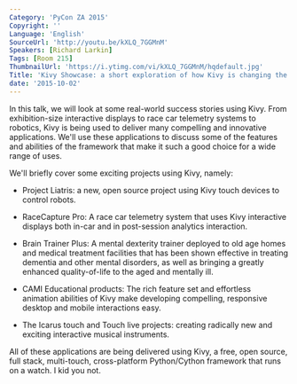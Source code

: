 ```yaml
---
Category: 'PyCon ZA 2015'
Copyright: ''
Language: 'English'
SourceUrl: 'http://youtu.be/kXLQ_7GGMnM'
Speakers: [Richard Larkin]
Tags: [Room 215]
ThumbnailUrl: 'https://i.ytimg.com/vi/kXLQ_7GGMnM/hqdefault.jpg'
Title: 'Kivy Showcase: a short exploration of how Kivy is changing the world'
date: '2015-10-02'
---
```

In this talk, we will look at some real-world success stories using Kivy. From exhibition-size interactive displays to race car telemetry systems to robotics, Kivy is being used to deliver many compelling and innovative applications. We'll use these applications to discuss some of the features and abilities of the framework that make it such a good choice for a wide range of uses.

We'll briefly cover some exciting projects using Kivy, namely:

* Project Liatris: a new, open source project using Kivy touch devices to control robots.

* RaceCapture Pro: A race car telemetry system that uses Kivy interactive displays both in-car and in post-session analytics interaction.

* Brain Trainer Plus: A mental dexterity trainer deployed to old age homes and medical treatment facilities that has been shown effective in treating dementia and other mental disorders, as well as bringing a greatly enhanced quality-of-life to the aged and mentally ill.
  
* CAMI Educational products: The rich feature set and effortless animation abilities of Kivy make developing compelling, responsive desktop and mobile interactions easy.
    
* The Icarus touch and Touch live projects: creating radically new and exciting interactive musical instruments.
    
All of these applications are being delivered using Kivy, a free, open source, full stack, multi-touch, cross-platform Python/Cython framework that runs on a watch. I kid you not.